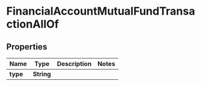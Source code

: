 

# FinancialAccountMutualFundTransactionAllOf


## Properties

| Name | Type | Description | Notes |
|------------ | ------------- | ------------- | -------------|
|**type** | **String** |  |  |



